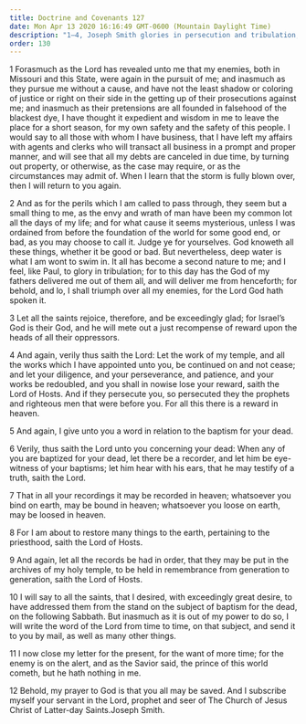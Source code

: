 ```yaml
---
title: Doctrine and Covenants 127
date: Mon Apr 13 2020 16:16:49 GMT-0600 (Mountain Daylight Time)
description: "1–4, Joseph Smith glories in persecution and tribulation; 5–12, Records must be kept relative to baptisms for the dead."
order: 130
---
```


1 Forasmuch as the Lord has revealed unto me that my enemies, both in Missouri and this State, were again in the pursuit of me; and inasmuch as they pursue me without a cause, and have not the least shadow or coloring of justice or right on their side in the getting up of their prosecutions against me; and inasmuch as their pretensions are all founded in falsehood of the blackest dye, I have thought it expedient and wisdom in me to leave the place for a short season, for my own safety and the safety of this people. I would say to all those with whom I have business, that I have left my affairs with agents and clerks who will transact all business in a prompt and proper manner, and will see that all my debts are canceled in due time, by turning out property, or otherwise, as the case may require, or as the circumstances may admit of. When I learn that the storm is fully blown over, then I will return to you again.

2 And as for the perils which I am called to pass through, they seem but a small thing to me, as the envy and wrath of man have been my common lot all the days of my life; and for what cause it seems mysterious, unless I was ordained from before the foundation of the world for some good end, or bad, as you may choose to call it. Judge ye for yourselves. God knoweth all these things, whether it be good or bad. But nevertheless, deep water is what I am wont to swim in. It all has become a second nature to me; and I feel, like Paul, to glory in tribulation; for to this day has the God of my fathers delivered me out of them all, and will deliver me from henceforth; for behold, and lo, I shall triumph over all my enemies, for the Lord God hath spoken it.

3 Let all the saints rejoice, therefore, and be exceedingly glad; for Israel’s God is their God, and he will mete out a just recompense of reward upon the heads of all their oppressors.

4 And again, verily thus saith the Lord: Let the work of my temple, and all the works which I have appointed unto you, be continued on and not cease; and let your diligence, and your perseverance, and patience, and your works be redoubled, and you shall in nowise lose your reward, saith the Lord of Hosts. And if they persecute you, so persecuted they the prophets and righteous men that were before you. For all this there is a reward in heaven.

5 And again, I give unto you a word in relation to the baptism for your dead.

6 Verily, thus saith the Lord unto you concerning your dead: When any of you are baptized for your dead, let there be a recorder, and let him be eye-witness of your baptisms; let him hear with his ears, that he may testify of a truth, saith the Lord.

7 That in all your recordings it may be recorded in heaven; whatsoever you bind on earth, may be bound in heaven; whatsoever you loose on earth, may be loosed in heaven.

8 For I am about to restore many things to the earth, pertaining to the priesthood, saith the Lord of Hosts.

9 And again, let all the records be had in order, that they may be put in the archives of my holy temple, to be held in remembrance from generation to generation, saith the Lord of Hosts.

10 I will say to all the saints, that I desired, with exceedingly great desire, to have addressed them from the stand on the subject of baptism for the dead, on the following Sabbath. But inasmuch as it is out of my power to do so, I will write the word of the Lord from time to time, on that subject, and send it to you by mail, as well as many other things.

11 I now close my letter for the present, for the want of more time; for the enemy is on the alert, and as the Savior said, the prince of this world cometh, but he hath nothing in me.

12 Behold, my prayer to God is that you all may be saved. And I subscribe myself your servant in the Lord, prophet and seer of The Church of Jesus Christ of Latter-day Saints.Joseph Smith.
